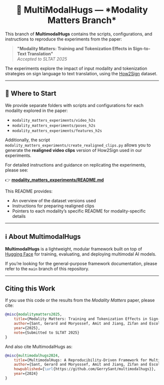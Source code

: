 <div align="center">
  <h1>🎨 MultiModalHugs — *Modality Matters Branch*</h1>
</div>

This branch of **MultimodalHugs** contains the scripts, configurations, and instructions to reproduce the experiments from the paper:  

> **"Modality Matters: Training and Tokenization Effects in Sign-to-Text Translation"**  
> *Accepted to SLTAT 2025*

The experiments explore the impact of input modality and tokenization strategies on sign language to text translation, using the [How2Sign](https://how2sign.github.io/) dataset.

---

## 📄 Where to Start

We provide separate folders with scripts and configurations for each modality explored in the paper:

- `modality_matters_experiments/video_h2s`
- `modality_matters_experiments/poses_h2s`
- `modality_matters_experiments/features_h2s`

Additionally, the script `modality_matters_experiments/create_realigned_clips.py` allows you to generate the **realigned video clips** version of How2Sign used in our experiments.

For detailed instructions and guidance on replicating the experiments, please see:

👉 [**modality_matters_experiments/README.md**](modality_matters_experiments/README.md)

This README provides:
- An overview of the dataset versions used
- Instructions for preparing realigned clips
- Pointers to each modality’s specific README for modality-specific details

---

## ℹ️ About MultimodalHugs

**MultimodalHugs** is a lightweight, modular framework built on top of [Hugging Face](https://huggingface.co/) for training, evaluating, and deploying multimodal AI models.  

If you’re looking for the general-purpose framework documentation, please refer to the `main` branch of this repository.

---

## Citing this Work

If you use this code or the results from the *Modality Matters* paper, please cite:  

```bibtex
@misc{modalitymatters2025,
    title={Modality Matters: Training and Tokenization Effects in Sign-to-Text Translation},
    author={Sant, Gerard and Moryossef, Amit and Jiang, Zifan and Escolano, Carlos},
    year={2025},
    note={Submitted to SLTAT 2025}
}
```

And also cite MultimodalHugs as:

```bibtex
@misc{multimodalhugs2024,
    title={MultimodalHugs: A Reproducibility-Driven Framework for Multimodal Machine Translation},
    author={Sant, Gerard and Moryossef, Amit and Jiang, Zifan and Escolano, Carlos},
    howpublished={\url{https://github.com/GerrySant/multimodalhugs}},
    year={2024}
}

```
